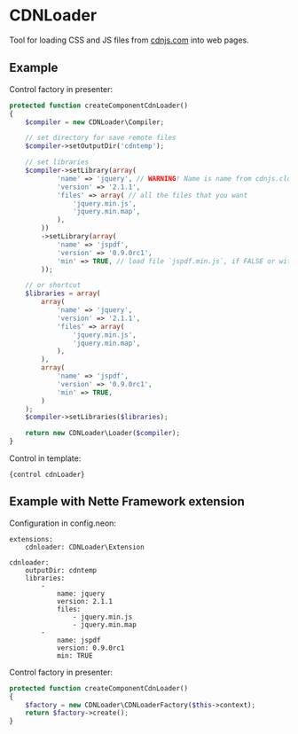 CDNLoader
=========

Tool for loading CSS and JS files from [cdnjs.com] into web pages.

Example
-------

Control factory in presenter:
```php
protected function createComponentCdnLoader()
{
    $compiler = new CDNLoader\Compiler;

    // set directory for save remote files
    $compiler->setOutputDir('cdntemp');

    // set libraries
    $compiler->setLibrary(array(
            'name' => 'jquery', // WARNING! Name is name from cdnjs.cloudflare.com URL!
            'version' => '2.1.1',
            'files' => array( // all the files that you want
                'jquery.min.js',
                'jquery.min.map',
            ),
        ))
        ->setLibrary(array(
            'name' => 'jspdf',
            'version' => '0.9.0rc1',
            'min' => TRUE, // load file `jspdf.min.js`, if FALSE or without, then load file `jspdf.js`
        ));

    // or shortcut
    $libraries = array(
        array(
            'name' => 'jquery',
            'version' => '2.1.1',
            'files' => array(
                'jquery.min.js',
                'jquery.min.map',
            ),
        ),
        array(
            'name' => 'jspdf',
            'version' => '0.9.0rc1',
            'min' => TRUE,
        )
    );
    $compiler->setLibraries($libraries);

    return new CDNLoader\Loader($compiler);
}
```

Control in template:
```
{control cdnLoader}
```

Example with Nette Framework extension
--------------------------------------

Configuration in config.neon:
```
extensions:
    cdnloader: CDNLoader\Extension

cdnloader:
    outputDir: cdntemp
    libraries:
        -
            name: jquery
            version: 2.1.1
            files:
                - jquery.min.js
                - jquery.min.map
        -
            name: jspdf
            version: 0.9.0rc1
            min: TRUE
```

Control factory in presenter:
```php
protected function createComponentCdnLoader()
{
    $factory = new CDNLoader\CDNLoaderFactory($this->context);
    return $factory->create();
}
```

[cdnjs.com]:http://cdnjs.com/